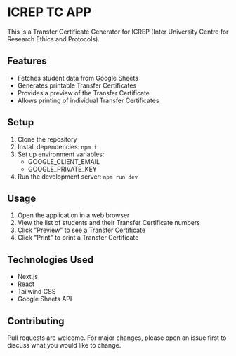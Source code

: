 # ICREP TC APP

This is a Transfer Certificate Generator for ICREP (Inter University Centre for Research Ethics and Protocols).

## Features

- Fetches student data from Google Sheets
- Generates printable Transfer Certificates
- Provides a preview of the Transfer Certificate
- Allows printing of individual Transfer Certificates

## Setup

1. Clone the repository
2. Install dependencies: `npm i`
3. Set up environment variables:
   - GOOGLE_CLIENT_EMAIL
   - GOOGLE_PRIVATE_KEY
4. Run the development server: `npm run dev`

## Usage

1. Open the application in a web browser
2. View the list of students and their Transfer Certificate numbers
3. Click "Preview" to see a Transfer Certificate
4. Click "Print" to print a Transfer Certificate

## Technologies Used

- Next.js
- React
- Tailwind CSS
- Google Sheets API

## Contributing

Pull requests are welcome. For major changes, please open an issue first to discuss what you would like to change.
